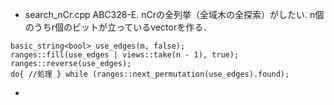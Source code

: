  - search_nCr.cpp
ABC328-E. nCrの全列挙（全域木の全探索）がしたい. n個のうちr個のビットが立っているvectorを作る．
```
basic_string<bool> use_edges(m, false);
ranges::fill(use_edges | views::take(n - 1), true);
ranges::reverse(use_edges);
do{ //処理 } while (ranges::next_permutation(use_edges).found);
```

 - 